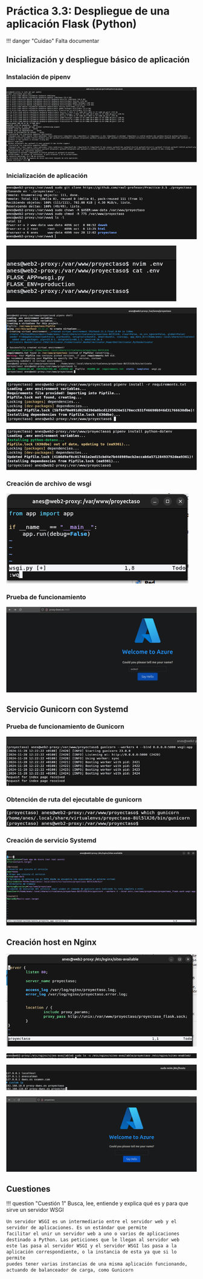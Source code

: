 # Práctica 3.3: Despliegue de una aplicación Flask (Python)

!!! danger "Cuidao"
    Falta documentar

## Inicialización y despliegue básico de aplicación
### Instalación de pipenv
![Instalación de pipenv y pip](../../images/pcr33/pipenv-installation.png)

### Inicialización de aplicación
![Clonación de la aplicación](../../images/pcr33/project-clone.png)

![Creación del fichero .env](../../images/pcr33/env-file-creation.png)

![Creación de entorno virtual](../../images/pcr33/virtual-env-creation.png)

![Instalación de dependencias](../../images/pcr33/python-app-dependencies-installation.png)

![Instalación de dependencias 2](../../images/pcr33/python-app-dependencies-installation-2.png)

### Creación de archivo de wsgi
![Creación de archivo de arranque de app](../../images/pcr33/python-app-entrypoint.png)
### Prueba de funcionamiento
![Probamos si funciona](../../images/pcr33/python-app-test.png)

## Servicio Gunicorn con Systemd

### Prueba de funcionamiento de Gunicorn
![Probamos si funciona correctamente con Gunicorn](../../images/pcr33/gunicorn-test.png)

### Obtención de ruta del ejecutable de gunicorn
![Obtenemos el directorio del entorno virtual](../../images/pcr33/gunicorn-bin-directory.png)

### Creación de servicio Systemd
![Creación del servicio](../../images/pcr33/gunicorn-service-systemd.png)

## Creación host en Nginx

![Creación del archivo host](image-11.png)

![Creación de enlace simbólico](image-12.png)

![Añadir a hosts de la máquina anfitriona el nuevo host](image-13.png)

![Prueba de que funciona correctamente](image-10.png)

## Cuestiones
!!! question "Cuestión 1"
    Busca, lee, entiende y explica qué es y para que sirve un servidor WSGI

    Un servidor WSGI es un intermediario entre el servidor web y el servidor de aplicaciones. Es un estándar que permite
    facilitar el unir un servidor web a uno o varios de aplicaciones destinado a Python. Las peticiones que le llegan al servidor web
    este las pasa al servidor WSGI y el servidor WSGI las pasa a la aplicación correspondiente, o la instancia de esta ya que si lo permite 
    puedes tener varias instancias de una misma aplicación funcionando, actuando de balanceador de carga, como Gunicorn